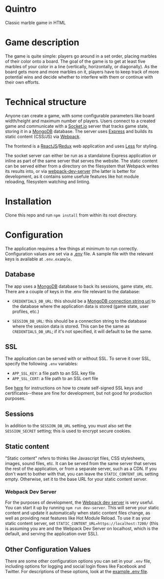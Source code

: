 # Quintro

Classic marble game in HTML

# Game description

The game is quite simple: players go around in a set order, placing marbles of their color onto a board. The goal of the game is to get at least five marbles of your color in a line (vertically, horizontally, or diagonally). As the board gets more and more marbles on it, players have to keep track of more potential wins and decide whether to interfere with them or continue with their own efforts.

# Technical structure

Anyone can create a game, with some configurable parameters like board width/height and maximum number of players. Users connect to a created game and communicate with a [Socket.io](https://socket.io) server that tracks game state, storing it in a [MongoDB](https://mongodb.com) database. The server uses [Express](http://expressjs.com/) and builds its static content (CSS/JS) via [Webpack](https://webpack.github.io/).

The frontend is a [ReactJS](https://facebook.github.io/react/)/[Redux](http://redux.js.org/) web application and uses [Less](http://lesscss.org/) for styling.

The socket server can either be run as a standalone Express application or inline as part of the same server that serves the website. The static content can be served either from a directory on the filesystem that Webpack writes its results into, or via [webpack-dev-server](https://webpack.github.io/docs/webpack-dev-server.html) (the latter is better for development, as it contains some usefule features like hot module reloading, filesystem watching and linting.

# Installation

Clone this repo and run `npm install` from within its root directory.

# Configuration

The application requires a few things at minimum to run correctly. Configuration values are set via a [.env](https://github.com/motdotla/dotenv) file. A sample file with the relevant keys is available at `.env.example`.

## Database

The app uses a [MongoDB](https://www.mongodb.com/) database to back its sessions, game state, etc. There are a couple of keys in the .env file relevant to the database:

- `CREDENTIALS_DB_URL`: this should be a [MongoDB connection string uri](https://docs.mongodb.com/manual/reference/connection-string/) to the database where the application data is stored (game state, user profiles, etc.)

- `SESSION_DB_URL`: this should be a connection string to the database where the session data is stored. This can be the same as `CREDENTIALS_DB_URL`; if it's not specified, it will default to be the same.


## SSL

The application can be served with or without SSL. To serve it over SSL, specify the following `.env` variables:

- `APP_SSL_KEY`: a file path to an SSL key file
- `APP_SSL_CERT`: a file path to an SSL cert file

See [here](https://devcenter.heroku.com/articles/ssl-certificate-self) for instructions on how to create self-signed SSL keys and certificates--these are fine for development, but not good for production purposes.


## Sessions

In addition to the `SESSION_DB_URL` setting, you must also set the `SESSION_SECRET` setting; this is used to encrypt secure cookies.


## Static content

"Static content" refers to thinks like Javascript files, CSS stylesheets, images, sound files, etc. It can be served from the same server that serves the rest of the application, or from a separate server, such as a CDN. If you don't want to bother with that, you can leave the `STATIC_CONTENT_URL` setting empty. Otherwise, set it to the base URL for your static content server.

### Webpack Dev Server

For the purposes of development, the [Webpack dev server](https://webpack.js.org/guides/development/#using-webpack-dev-server) is very useful. You can start it up by running `npm run dev-server`. This will serve your static content and update it automatically when static content files change, as well as providing neat features like Hot Module Reload. To use it as your static content server, set `STATIC_CONTENT_URL=https://localhost:7200/` (this is assuming you are and the Webpack Dev Server on localhost, which is the default, and serving the application over SSL).


## Other Configuration Values

There are some other configuration options you can set in your `.env` file, including options for logging and social login flows like Facebook and Twitter. For descriptions of these options, look at the [example .env file](.env.example).
